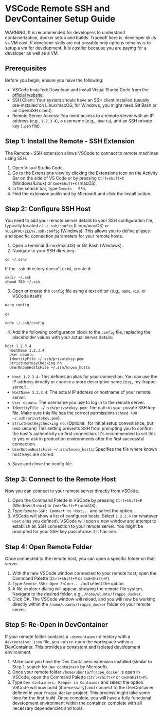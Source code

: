 # VSCode Remote SSH and DevContainer Setup Guide

WARNING: It is recommended for developers to understand containerization, docker setup and builds.
Tradeoff here is, developer skills vs VM cost. If developer skills are not possible only options remains is to setup a vm for development. It is costlier because you are paying for a developer as well as a VM.

## Prerequisites

Before you begin, ensure you have the following:

- VSCode Installed: Download and install Visual Studio Code from the [official website](https://code.visualstudio.com/).
- SSH Client: Your system should have an SSH client installed (usually pre-installed on Linux/macOS; for Windows, you might need Git Bash or an OpenSSH client).
- Remote Server Access: You need access to a remote server with an IP address (e.g., `1.2.3.4`), a username (e.g., `ubuntu`), and an SSH private key (`.pem` file).

## Step 1: Install the Remote - SSH Extension

The Remote - SSH extension allows VSCode to connect to remote machines using SSH.

1. Open Visual Studio Code.
2. Go to the Extensions view by clicking the Extensions icon on the Activity Bar on the side of VS Code or by pressing `Ctrl+Shift+X` (Windows/Linux) or `Cmd+Shift+X` (macOS).
3. In the search bar, type `Remote - SSH`.
4. Find the extension published by Microsoft and click the Install button.

## Step 2: Configure SSH Host

You need to add your remote server details to your SSH configuration file, typically located at `~/.ssh/config` (Linux/macOS) or `%USERPROFILE%\.ssh\config` (Windows). This allows you to define aliases and specific connection parameters for your remote hosts.

1. Open a terminal (Linux/macOS) or Git Bash (Windows).
2. Navigate to your SSH directory:
```shell
cd ~/.ssh/
```
If the `.ssh` directory doesn't exist, create it:
```shell
mkdir ~/.ssh
chmod 700 ~/.ssh
```
3. Open or create the `config` file using a text editor (e.g., `nano`, `vim`, or VSCode itself):
```shell
nano config
```
or
```shell
code ~/.ssh/config
```
4. Add the following configuration block to the `config` file, replacing the placeholder values with your actual server details:
```
Host 1.2.3.4
  HostName 1.2.3.4
  User ubuntu
  IdentityFile ~/.ssh/privatekey.pem
  StrictHostKeyChecking no
  UserKnownHostsFile ~/.ssh/known_hosts
```
- `Host 1.2.3.4`: This defines an alias for your connection. You can use the IP address directly or choose a more descriptive name (e.g., my-frappe-server).
- `HostName 1.2.3.4`: The actual IP address or hostname of your remote server.
- `User ubuntu`: The username you use to log in to the remote server.
- `IdentityFile ~/.ssh/privatekey.pem`: The path to your private SSH key file. Make sure this file has the correct permissions (`chmod 400 ~/.ssh/privatekey.pem`).
- `StrictHostKeyChecking no`: (Optional, for initial setup convenience, but less secure) This setting prevents SSH from prompting you to confirm the host's authenticity on first connection. It's recommended to set this to yes or ask in production environments after the first successful connection.
- `UserKnownHostsFile ~/.ssh/known_hosts`: Specifies the file where known host keys are stored.
5. Save and close the config file.

## Step 3: Connect to the Remote Host

Now you can connect to your remote server directly from VSCode.

1. Open the Command Palette in VSCode by pressing `Ctrl+Shift+P` (Windows/Linux) or `Cmd+Shift+P` (macOS).
2. Type `Remote-SSH: Connect to Host...` and select the option.
3. VSCode will show a list of configured hosts. Select `1.2.3.4` (or whatever `Host` alias you defined).
VSCode will open a new window and attempt to establish an SSH connection to your remote server. You might be prompted for your SSH key passphrase if it has one.

## Step 4: Open Remote Folder

Once connected to the remote host, you can open a specific folder on that server.

1. With the new VSCode window connected to your remote host, open the Command Palette (`Ctrl+Shift+P` or `Cmd+Shift+P`).
2. Type `Remote-SSH: Open Folder...` and select the option.
3. A file explorer dialog will appear, showing the remote file system. Navigate to the desired folder, e.g., `/home/ubuntu/frappe_docker`.
4. Click OK.
The VSCode window will reload, and you will now be working directly within the `/home/ubuntu/frappe_docker` folder on your remote server.

## Step 5: Re-Open in DevContainer

If your remote folder contains a `.devcontainer` directory with a `devcontainer.json` file, you can re-open the workspace within a DevContainer. This provides a consistent and isolated development environment.

1. Make sure you have the Dev Containers extension installed (similar to Step 1, search for `Dev Containers` by Microsoft).
2. Once your remote folder `/home/ubuntu/frappe_docker` is open in VSCode, open the Command Palette (`Ctrl+Shift+P` or `Cmd+Shift+P`).
3. Type `Dev Containers: Reopen in Container` and select the option.
VSCode will now build (if necessary) and connect to the DevContainer defined in your `frappe_docker` project. This process might take some time for the first build. Once complete, you will have a fully functional development environment within the container, complete with all necessary dependencies and tools.
